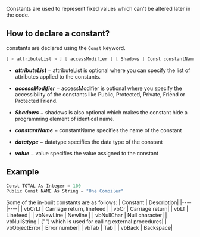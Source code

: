 
Constants are used to represent fixed values which can't be altered later in the code.

## How to declare a constant?

constants are declared using the `Const` keyword.

```c#
[ < attributeList > ] [ accessModifier ] [ Shadows ] Const constantName [ As datatype ] = value
```

* ***attributeList*** − attributeList is optional where you can specify the list of attributes applied to the constants.

* ***accessModifier*** − accessModifier is optional where you specify the accessibility of the constants like  Public, Protected, Private, Friend or Protected Friend.

* ***Shadows*** − shadows is also optional which makes the constant hide a programming element of identical name. 

* ***constantName*** − constantName specifies the name of the constant

* ***datatype*** − datatype specifies the data type of the constant

* ***value*** − value specifies the value assigned to the constant

## Example

```c#
Const TOTAL As Integer = 100
Public Const NAME As String = "One Compiler"
```

Some of the in-built constants are as follows:
| Constant | Description|
|----|----|
| vbCrLf | Carriage return, linefeed |
| vbCr | Carriage return|
| vbLf | Linefeed |
| vbNewLine | Newline |
| vbNullChar | Null character|
| vbNullString | ("") which is used for calling external procedures|
| vbObjectError | Error number|
| vbTab | Tab |
| vbBack | Backspace|
